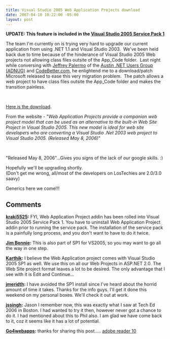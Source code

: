 ```yaml
---
title: Visual Studio 2005 Web Application Projects download
date: 2007-04-10 10:22:00 -05:00
layout: post
---
```


**UPDATE: This feature is included in the [Visual Studio 2005 Service Pack 1](http://msdn2.microsoft.com/en-us/vstudio/bb265237.aspx)** 

The team I'm currently on is trying very hard to upgrade our current application from using .NET 1.1 and Visual Studio 2003.  We've been held back due to time because of the hinderance of Visual Studio 2005 Web projects not allowing class files outsite of the App_Code folder.  Last night while conversing with [Jeffrey Palermo](http://codebetter.com/blogs/jeffrey.palermo/default.aspx) of the [Austin .NET Users Group (ADNUG)](http://adnug.org/) and [CodeBetter.com](http://www.codebetter.com), he enlightend me to a download/patch Microsoft released to ease this very migration problem.  The patch allows a web project to have class files outsite the App_Code folder and makes the transition painless. 

 

[Here is the download](http://msdn2.microsoft.com/en-us/asp.net/aa336618.aspx).

From the website - "_Web Application Projects provide a companion web project model that can be used as an alternative to the built-in Web Site Project in Visual Studio 2005. This new model is ideal for web site developers who are converting a Visual Studio .Net 2003 web project to Visual Studio 2005. (Released May 8, 2006)_"

 

"Released May 8, 2006"...Gives you signs of the lack of our google skills. :)

Hopefully we'll be upgrading shortly.  
(Don't get me wrong, all/most of the developers on LosTechies are 2.0/3.0 saavy)

Generics here we come!!!

## Comments

**[kraki5525](#7 "2007-04-10 12:41:35"):** FYI, Web Application Project addin has been rolled into Visual Studio 2005 Service Pack 1. You have to uninstall Web Application Project addin prior to running the service pack. The installation of the service pack is a painfully long process, and you don't want to have to do it twice.

**[Jim Bonnie](#8 "2007-04-10 14:18:22"):** This is also part of SP1 for VS2005, so you may want to go all the way in one step.

**[Karthik](#9 "2007-04-10 16:07:50"):** I believe the Web Application project comes with Visual Studio 2005 SP1 as well. We use this on all our Web Projects in ASP.NET 2.0. The Web Site project format leaves a lot to be desired. The only advantage that I see with it is Edit and Continue...

**[jmeridth](#10 "2007-04-10 17:59:36"):** I have avoided the SP1 install since I've heard about the horrid amount of time it takes. Thanks for the info guys. I'll get it done this weekend on my personal boxes. We'll check it out at work.

**[jssingh](#11 "2007-04-10 19:38:04"):** Jason I remember now, this was exactly what I saw at Tech Ed 2006 in Boston. I had wanted to try it then, however never got a chance to do it. I had mentioned about this to Phil also. I am glad we have come back to it, coz it seems like it has a lot of potential.

**[Go4webapps](#495 "2011-05-09 11:44:00"):** thanks for sharing this post..... [ adobe reader 10 ](http://go4webapps.com/)


